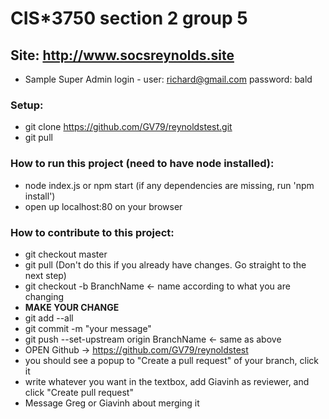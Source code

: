 # CIS*3750 section 2 group 5

## Site: http://www.socsreynolds.site
  * Sample Super Admin login - user: richard@gmail.com password: bald

  ### Setup:
 * git clone https://github.com/GV79/reynoldstest.git
 * git pull
 
 ### How to run this project (need to have node installed):
 * node index.js or npm start (if any dependencies are missing, run 'npm install')
 * open up localhost:80 on your browser
 
 ### How to contribute to this project:
 * git checkout master
 * git pull (Don't do this if you already have changes. Go straight to the next step)
 * git checkout -b BranchName       <- name according to what you are changing
 * **MAKE YOUR CHANGE**
 * git add --all
 * git commit -m "your message"
 * git push --set-upstream origin BranchName        <- same as above
 * OPEN Github -> https://github.com/GV79/reynoldstest
 * you should see a popup to "Create a pull request" of your branch, click it
 * write whatever you want in the textbox, add Giavinh as reviewer, and click "Create pull request"
 * Message Greg or Giavinh about merging it 
 
